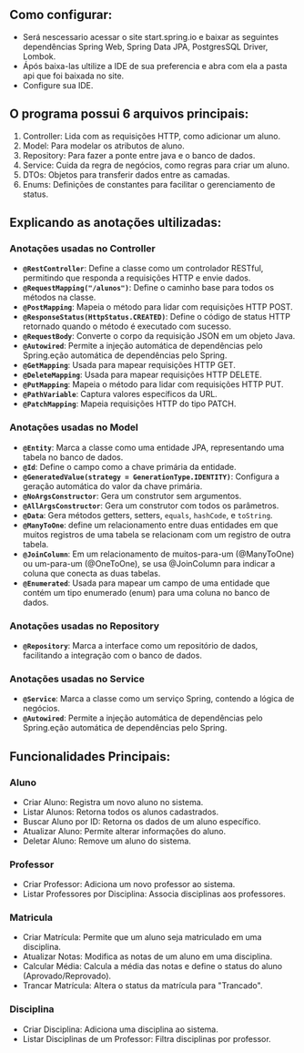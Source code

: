 
## Como configurar:

* Será nescessario acessar o site start.spring.io e baixar as seguintes dependências Spring Web, Spring Data JPA, PostgresSQL Driver, Lombok.
* Ápós baixa-las ultilize a IDE de sua preferencia e abra com ela a pasta api que foi baixada no site.
* Configure sua IDE.


## O programa possui 6 arquivos principais:

1. Controller: Lida com as requisições HTTP, como adicionar um aluno.
2. Model: Para modelar os atributos de aluno.
3. Repository: Para fazer a ponte entre java e o banco de dados.
4. Service: Cuida da regra de negócios, como regras para criar um aluno.
5. DTOs: Objetos para transferir dados entre as camadas.
6. Enums: Definições de constantes para facilitar o gerenciamento de status.


## Explicando as anotações ultilizadas:

### Anotações usadas no Controller

- **`@RestController`**: Define a classe como um controlador RESTful, permitindo que responda a requisições HTTP e envie dados.
- **`@RequestMapping("/alunos")`**: Define o caminho base para todos os métodos na classe.
- **`@PostMapping`**: Mapeia o método para lidar com requisições HTTP POST.
- **`@ResponseStatus(HttpStatus.CREATED)`**: Define o código de status HTTP retornado quando o método é executado com sucesso.
- **`@RequestBody`**: Converte o corpo da requisição JSON em um objeto Java.
- **`@Autowired`**: Permite a injeção automática de dependências pelo Spring.eção automática de dependências pelo Spring.
- **`@GetMapping`**: Usada para mapear requisições HTTP GET.
- **`@DeleteMapping`**: Usada para mapear requisições HTTP DELETE.
- **`@PutMapping`**: Mapeia o método para lidar com requisições HTTP PUT.
- **`@PathVariable`**: Captura valores específicos da URL.
- **`@PatchMapping`**: Mapeia requisições HTTP do tipo PATCH.

### Anotações usadas no Model

- **`@Entity`**: Marca a classe como uma entidade JPA, representando uma tabela no banco de dados.
- **`@Id`**: Define o campo como a chave primária da entidade.
- **`@GeneratedValue(strategy = GenerationType.IDENTITY)`**: Configura a geração automática do valor da chave primária.
- **`@NoArgsConstructor`**: Gera um construtor sem argumentos.
- **`@AllArgsConstructor`**: Gera um construtor com todos os parâmetros.
- **`@Data`**: Gera métodos getters, setters, `equals`, `hashCode`, e `toString`.
- **`@ManyToOne`**: define um relacionamento entre duas entidades em que muitos registros de uma tabela se relacionam com um registro de outra tabela.
- **`@JoinColumn`**: Em um relacionamento de muitos-para-um (@ManyToOne) ou um-para-um (@OneToOne), se usa @JoinColumn para indicar a coluna que conecta as duas tabelas.
- **`@Enumerated`**: Usada para mapear um campo de uma entidade que contém um tipo enumerado (enum) para uma coluna no banco de dados.

### Anotações usadas no Repository

- **`@Repository`**: Marca a interface como um repositório de dados, facilitando a integração com o banco de dados.

### Anotações usadas no Service

- **`@Service`**: Marca a classe como um serviço Spring, contendo a lógica de negócios.
- **`@Autowired`**: Permite a injeção automática de dependências pelo Spring.eção automática de dependências pelo Spring.

## Funcionalidades Principais:

### Aluno
- Criar Aluno: Registra um novo aluno no sistema.
- Listar Alunos: Retorna todos os alunos cadastrados.
- Buscar Aluno por ID: Retorna os dados de um aluno específico.
- Atualizar Aluno: Permite alterar informações do aluno.
- Deletar Aluno: Remove um aluno do sistema.

### Professor
- Criar Professor: Adiciona um novo professor ao sistema.
- Listar Professores por Disciplina: Associa disciplinas aos professores.

### Matricula
- Criar Matrícula: Permite que um aluno seja matriculado em uma disciplina.
- Atualizar Notas: Modifica as notas de um aluno em uma disciplina.
- Calcular Média: Calcula a média das notas e define o status do aluno (Aprovado/Reprovado).
- Trancar Matrícula: Altera o status da matrícula para "Trancado".

### Disciplina
- Criar Disciplina: Adiciona uma disciplina ao sistema.
- Listar Disciplinas de um Professor: Filtra disciplinas por professor.